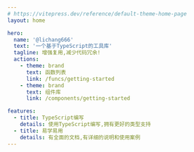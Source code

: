 ```yaml
---
# https://vitepress.dev/reference/default-theme-home-page
layout: home

hero:
  name: '@lichang666'
  text: '一个基于TypeScript的工具库'
  tagline: 增强复用,减少代码冗余!
  actions:
    - theme: brand
      text: 函数列表
      link: /funcs/getting-started
    - theme: brand
      text: 组件库
      link: /components/getting-started

features:
  - title: TypeScript编写
    details: 使用TypeScript编写,拥有更好的类型支持
  - title: 易学易用
    details: 有全面的文档,有详细的说明和使用案例
---
```

